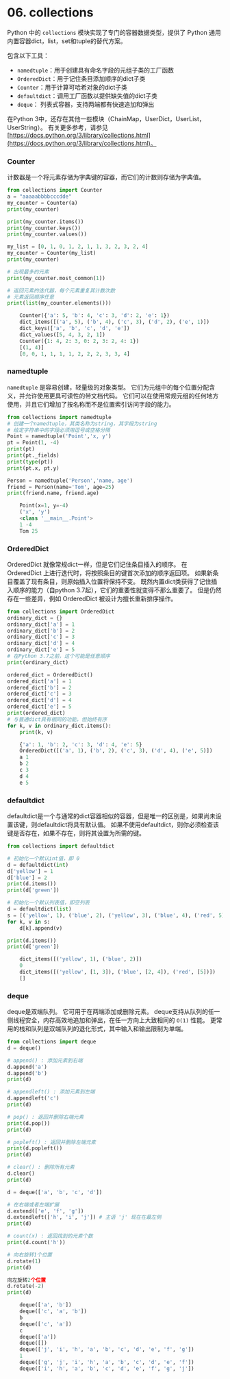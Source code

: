 # 06. collections

Python 中的 `collections` 模块实现了专门的容器数据类型，提供了 Python 通用内置容器dict，list，set和tuple的替代方案。

包含以下工具：

- `namedtuple`：用于创建具有命名字段的元组子类的工厂函数
- `OrderedDict`：用于记住条目添加顺序的dict子类
- `Counter`：用于计算可哈希对象的dict子类
- `defaultdict`：调用工厂函数以提供缺失值的dict子类
- `deque`： 列表式容器，支持两端都有快速追加和弹出

在Python 3中，还存在其他一些模块（ChainMap，UserDict，UserList，UserString）。 有关更多参考，请参见 [https://docs.python.org/3/library/collections.html](https://docs.python.org/3/library/collections.html)。

### Counter

计数器是一个将元素存储为字典键的容器，而它们的计数则存储为字典值。

```python
from collections import Counter
a = "aaaaabbbbcccdde"
my_counter = Counter(a)
print(my_counter)

print(my_counter.items())
print(my_counter.keys())
print(my_counter.values())

my_list = [0, 1, 0, 1, 2, 1, 1, 3, 2, 3, 2, 4]
my_counter = Counter(my_list)
print(my_counter)

# 出现最多的元素
print(my_counter.most_common(1))

# 返回元素的迭代器，每个元素重复其计数次数
# 元素返回顺序任意
print(list(my_counter.elements()))
```

```python
    Counter({'a': 5, 'b': 4, 'c': 3, 'd': 2, 'e': 1})
    dict_items([('a', 5), ('b', 4), ('c', 3), ('d', 2), ('e', 1)])
    dict_keys(['a', 'b', 'c', 'd', 'e'])
    dict_values([5, 4, 3, 2, 1])
    Counter({1: 4, 2: 3, 0: 2, 3: 2, 4: 1})
    [(1, 4)]
    [0, 0, 1, 1, 1, 1, 2, 2, 2, 3, 3, 4]
```

### namedtuple

`namedtuple` 是容易创建，轻量级的对象类型。 它们为元组中的每个位置分配含义，并允许使用更具可读性的带文档代码。 它们可以在使用常规元组的任何地方使用，并且它们增加了按名称而不是位置索引访问字段的能力。

```python
from collections import namedtuple
# 创建一个namedtuple，其类名称为string，其字段为string
# 给定字符串中的字段必须用逗号或空格分隔
Point = namedtuple('Point','x, y')
pt = Point(1, -4)
print(pt)
print(pt._fields)
print(type(pt))
print(pt.x, pt.y)

Person = namedtuple('Person','name, age')
friend = Person(name='Tom', age=25)
print(friend.name, friend.age)
```

```python
    Point(x=1, y=-4)
    ('x', 'y')
    <class '__main__.Point'>
    1 -4
    Tom 25
```

### OrderedDict

OrderedDict 就像常规dict一样，但是它们记住条目插入的顺序。 在 OrderedDict 上进行迭代时，将按照条目的键首次添加的顺序返回项。 如果新条目覆盖了现有条目，则原始插入位置将保持不变。 既然内置dict类获得了记住插入顺序的能力（自python 3.7起），它们的重要性就变得不那么重要了。 但是仍然存在一些差异，例如 OrderedDict 被设计为擅长重新排序操作。

```python
from collections import OrderedDict
ordinary_dict = {}
ordinary_dict['a'] = 1
ordinary_dict['b'] = 2
ordinary_dict['c'] = 3
ordinary_dict['d'] = 4
ordinary_dict['e'] = 5
# 在Python 3.7之前，这个可能是任意顺序
print(ordinary_dict)

ordered_dict = OrderedDict()
ordered_dict['a'] = 1
ordered_dict['b'] = 2
ordered_dict['c'] = 3
ordered_dict['d'] = 4
ordered_dict['e'] = 5
print(ordered_dict)
# 与普通dict具有相同的功能，但始终有序
for k, v in ordinary_dict.items():
    print(k, v)
```

```python
    {'a': 1, 'b': 2, 'c': 3, 'd': 4, 'e': 5}
    OrderedDict([('a', 1), ('b', 2), ('c', 3), ('d', 4), ('e', 5)])
    a 1
    b 2
    c 3
    d 4
    e 5
```

### defaultdict

defaultdict是一个与通常的dict容器相似的容器，但是唯一的区别是，如果尚未设置该键，则defaultdict将具有默认值。 如果不使用defaultdict，则你必须检查该键是否存在，如果不存在，则将其设置为所需的键。

```python
from collections import defaultdict

# 初始化一个默认int值，即 0
d = defaultdict(int)
d['yellow'] = 1
d['blue'] = 2
print(d.items())
print(d['green'])

# 初始化一个默认列表值，即空列表
d = defaultdict(list)
s = [('yellow', 1), ('blue', 2), ('yellow', 3), ('blue', 4), ('red', 5)]
for k, v in s:
    d[k].append(v)

print(d.items())
print(d['green'])
```

```python
    dict_items([('yellow', 1), ('blue', 2)])
    0
    dict_items([('yellow', [1, 3]), ('blue', [2, 4]), ('red', [5])])
    []
```

### deque

deque是双端队列。 它可用于在两端添加或删除元素。 deque支持从队列的任一侧线程安全，内存高效地追加和弹出，在任一方向上大致相同的 `O(1)` 性能。 更常用的栈和队列是双端队列的退化形式，其中输入和输出限制为单端。

```python
from collections import deque
d = deque()

# append() : 添加元素到右端
d.append('a')
d.append('b')
print(d)

# appendleft() : 添加元素到左端
d.appendleft('c')
print(d)

# pop() : 返回并删除右端元素
print(d.pop())
print(d)

# popleft() : 返回并删除左端元素
print(d.popleft())
print(d)

# clear() : 删除所有元素
d.clear()
print(d)

d = deque(['a', 'b', 'c', 'd'])

# 在右端或者左端扩展
d.extend(['e', 'f', 'g'])
d.extendleft(['h', 'i', 'j']) # 主语 'j' 现在在最左侧 
print(d)

# count(x) : 返回找到的元素个数
print(d.count('h'))

# 向右旋转1个位置
d.rotate(1)
print(d)

向左旋转2个位置
d.rotate(-2)
print(d)
```

```python
    deque(['a', 'b'])
    deque(['c', 'a', 'b'])
    b
    deque(['c', 'a'])
    c
    deque(['a'])
    deque([])
    deque(['j', 'i', 'h', 'a', 'b', 'c', 'd', 'e', 'f', 'g'])
    1
    deque(['g', 'j', 'i', 'h', 'a', 'b', 'c', 'd', 'e', 'f'])
    deque(['i', 'h', 'a', 'b', 'c', 'd', 'e', 'f', 'g', 'j'])
```